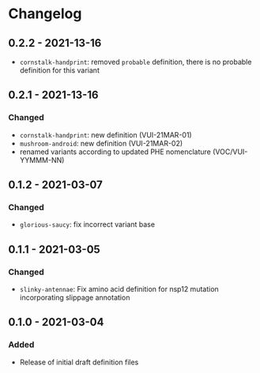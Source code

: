 # Changelog

## 0.2.2 - 2021-13-16
- `cornstalk-handprint`: removed `probable` definition, there is no probable definition for this variant

## 0.2.1 - 2021-13-16

### Changed
- `cornstalk-handprint`: new definition (VUI-21MAR-01)
- `mushroom-android`: new definition (VUI-21MAR-02)
- renamed variants according to updated PHE nomenclature (VOC/VUI-YYMMM-NN)

## 0.1.2 - 2021-03-07
### Changed
- `glorious-saucy`: fix incorrect variant base

## 0.1.1 - 2021-03-05
### Changed
- `slinky-antennae`: Fix amino acid definition for nsp12 mutation incorporating slippage annotation

## 0.1.0 - 2021-03-04
### Added
- Release of initial draft definition files

